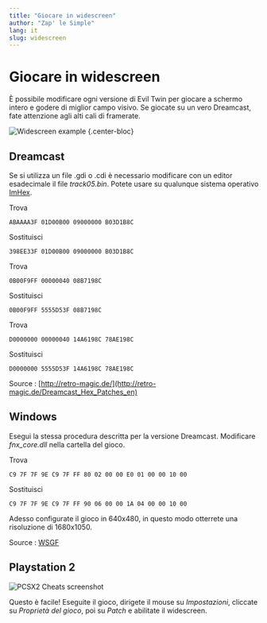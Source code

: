 ```yaml
---
title: "Giocare in widescreen"
author: "Zap' le Simple"
lang: it
slug: widescreen
---
```


# Giocare in widescreen

È possibile modificare ogni versione di Evil Twin per giocare a schermo intero e godere di miglior campo visivo. Se giocate su un vero Dreamcast, fate attenzione agli alti cali di framerate.

![Widescreen example](/images/widescreen-simu.gif "Giocare in widescreen")
{.center-bloc}

## Dreamcast

Se si utilizza un file .gdi o .cdi è necessario modificare con un editor esadecimale il file *track05.bin*. Potete usare su qualunque sistema operativo [ImHex](https://github.com/WerWolv/ImHex).


Trova

```
ABAAAA3F 01D00B00 09000000 B03D1B8C
```

Sostituisci

```
398EE33F 01D00B00 09000000 B03D1B8C
```

Trova

```
0B00F9FF 00000040 08B7198C
```

Sostituisci

```
0B00F9FF 5555D53F 08B7198C
```

Trova

```
D0000000 00000040 14A6198C 78AE198C
```

Sostituisci

```
D0000000 5555D53F 14A6198C 78AE198C
```

Source : [http://retro-magic.de/](http://retro-magic.de/Dreamcast_Hex_Patches_en)

## Windows

Esegui la stessa procedura descritta per la versione Dreamcast. Modificare *fnx_core.dll* nella cartella del gioco.

Trova

```
C9 7F 7F 9E C9 7F FF 80 02 00 00 E0 01 00 00 10 00
```

Sostituisci

```
C9 7F 7F 9E C9 7F FF 90 06 00 00 1A 04 00 00 10 00
```

Adesso configurate il gioco in 640x480, in questo modo otterrete una risoluzione di 1680x1050.

Source : [WSGF](https://www.wsgf.org/dr/evil-twin-cypriens-chronicles)

## Playstation 2

![PCSX2 Cheats screenshot](/images/pcsx2.it.png)


Questo è facile! Eseguite il gioco, dirigete il mouse su *Impostazioni*, cliccate su *Proprietà del gioco*, poi su *Patch* e abilitate il widescreen.